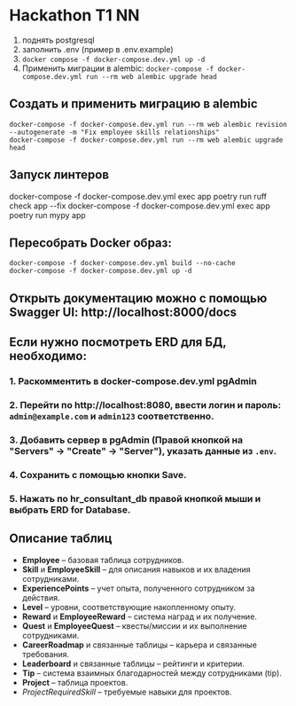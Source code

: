 # Hackathon T1 NN

1. поднять postgresql
2. заполнить .env (пример в .env.example)
3. `docker compose -f docker-compose.dev.yml up -d`
4. Применить миграции в alembic: `docker-compose -f docker-compose.dev.yml run --rm web alembic upgrade head`

## Создать и применить миграцию в alembic
```
docker-compose -f docker-compose.dev.yml run --rm web alembic revision --autogenerate -m "Fix employee skills relationships"
docker-compose -f docker-compose.dev.yml run --rm web alembic upgrade head
```

## Запуск линтеров
docker-compose -f docker-compose.dev.yml exec app poetry run ruff check app --fix
docker-compose -f docker-compose.dev.yml exec app poetry run mypy app


## Пересобрать Docker образ:
```
docker-compose -f docker-compose.dev.yml build --no-cache
docker-compose -f docker-compose.dev.yml up -d
```
## Открыть документацию можно с помощью Swagger UI: http://localhost:8000/docs

## Если нужно посмотреть ERD для БД, необходимо:
### 1. Раскомментить в docker-compose.dev.yml pgAdmin
### 2. Перейти по http://localhost:8080, ввести логин и пароль: `admin@example.com` и `admin123` соответственно.
### 3. Добавить сервер в pgAdmin (Правой кнопкой на "Servers" → "Create" → "Server"), указать данные из `.env`.
### 4. Сохранить с помощью кнопки Save.
### 5. Нажать по hr_consultant_db правой кнопкой мыши и выбрать ERD for Database.

## Описание таблиц

- **Employee** – базовая таблица сотрудников.
- **Skill** и **EmployeeSkill** – для описания навыков и их владения сотрудниками.
- **ExperiencePoints** – учет опыта, полученного сотрудником за действия.
- **Level** – уровни, соответствующие накопленному опыту.
- **Reward** и **EmployeeReward** – система наград и их получение.
- **Quest** и **EmployeeQuest** – квесты/миссии и их выполнение сотрудниками.
- **CareerRoadmap** и связанные таблицы – карьера и связанные требования.
- **Leaderboard** и связанные таблицы – рейтинги и критерии.
- **Tip** – система взаимных благодарностей между сотрудниками (tip).
- **Project** – таблица проектов.
- *ProjectRequiredSkill* – требуемые навыки для проектов.